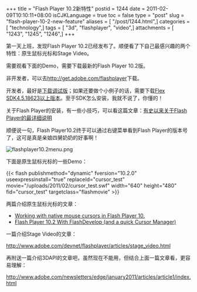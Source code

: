 +++
title = "Flash Player 10.2新特性"
postid = 1244
date = 2011-02-09T10:10:11+08:00
isCJKLanguage = true
toc = false
type = "post"
slug = "flash-player-10-2-new-feature"
aliases = [ "/post/1244.html",]
categories = [ "technology",]
tags = [ "3d", "flashplayer", "video",]
attachments = [ "1243", "1245", "1246",]
+++


第一天上班，发现Flash Player 10.2已经发布了。顺便看了下自己最感兴趣的两个特性：原生鼠标光标和Stage Video。

需要观看下面的Demo，需要下载最新的Flash Player 10.2版。

非开发者，可以去<http://get.adobe.com/flashplayer>下载。

开发者，最好是[下载调试版](http://www.adobe.com/support/flashplayer/downloads.html)；如果还要做个小例子的话，需要下载[Flex SDK4.5.18623以上版本](http://opensource.adobe.com/wiki/display/flexsdk/Download+Flex+Hero)。至于SDK怎么安装，我就不说了，你懂的！

关于Flash Player的安装，有一些小技巧，可以看这篇文章：[有史以来关于Flash Player的最详细说明](https://blog.zengrong.net/post/1188.html)

顺便说一句，Flash Player10.2终于可以通过右键菜单看到Flash Player的版本号了，这可是真是亲娘四舅奶奶的好事啊！

![flashplayer10.2menu.png](/uploads/2011/02/flashplayer10.2menu.png)

下面是原生鼠标光标的一些Demo：

<!--more-->  
{{< flash publishmethod="dynamic" fversion="10.2.0" useexpressinstall="true" replaceId="cursor_test" movie="/uploads/2011/02/cursor_test.swf" width="640" height="480" fid="cursor_test" targetclass="flashmovie" >}}

两篇介绍原生鼠标光标的文章：

- [Working with native mouse cursors in Flash Player 10.](http://www.adobe.com/devnet/flashplayer/articles/native-mouse-cursors.html)
- [Flash Player 10.2 With FlashDevelop (and a quick Cursor Manager)](http://blog.onebyonedesign.com/actionscript/flash-player-10-2-with-flashdevelop-and-a-quick-cursor-manager/)

一篇介绍Stage Video的文章：

<http://www.adobe.com/devnet/flashplayer/articles/stage_video.html>

再附送一篇介绍3DAPI的文章吧，虽然现在不能用，但结合上面一篇文章看，更容易理解：

<http://www.adobe.com/newsletters/edge/january2011/articles/article1/index.html>

